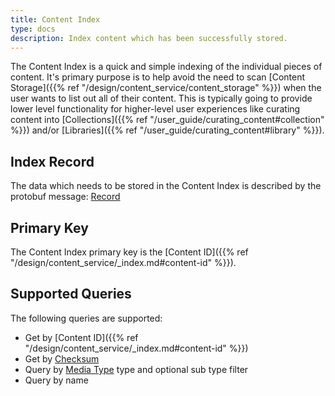 ```yaml
---
title: Content Index
type: docs
description: Index content which has been successfully stored.
---
```


The Content Index is a quick and simple indexing of the individual pieces of content.
It's primary purpose is to help avoid the need to scan [Content Storage]({{% ref "/design/content_service/content_storage" %}})
when the user wants to list out all of their content. This is typically going to provide
lower level functionality for higher-level user experiences like curating content into
[Collections]({{% ref "/user_guide/curating_content#collection" %}}) and/or [Libraries]({{% ref "/user_guide/curating_content#library" %}}).

## Index Record

The data which needs to be stored in the Content Index is described by the protobuf message: [Record](https://github.com/z5labs/griot/blob/main/services/content/indexpb/index_record.proto)

## Primary Key

The Content Index primary key is the [Content ID]({{% ref "/design/content_service/_index.md#content-id" %}}).

## Supported Queries

The following queries are supported:
- Get by [Content ID]({{% ref "/design/content_service/_index.md#content-id" %}})
- Get by [Checksum](https://github.com/z5labs/griot/blob/main/services/content/contentpb/checksum.proto)
- Query by [Media Type](https://en.wikipedia.org/wiki/Media_type) type and optional sub type filter
- Query by name
